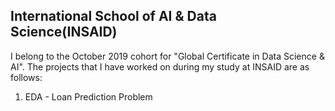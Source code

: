 International School of AI & Data Science(INSAID)
---
I belong to the October 2019 cohort for "Global Certificate in Data Science & AI". The projects that I have worked on during my study at INSAID are as follows:
1. EDA - Loan Prediction Problem 
